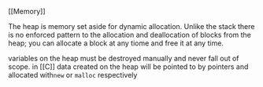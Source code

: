 [[Memory]]

The heap is memory set aside for dynamic allocation. Unlike the stack there is no enforced pattern to the allocation and deallocation of blocks from the heap; you can allocate a block at any tiome and free it at any time. 

variables on the heap must be destroyed manually and never fall out of scope.
in [[C]] data created on the heap will be pointed to by pointers and allocated with`new` or `malloc` respectively
